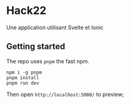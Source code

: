 # Hack22

Une application utilisant Svelte et Ionic

## Getting started

The repo uses `pnpm` the fast npm.

```shell
npm i -g pnpm
pnpm install
pnpm run dev
```

Then open `http://localhost:5000/` to preview;

